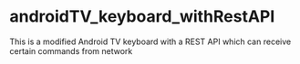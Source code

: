 # androidTV_keyboard_withRestAPI
This is a modified Android TV keyboard with a REST API which can receive certain commands from network
